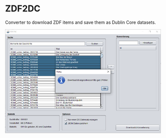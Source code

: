 # ZDF2DC
Converter to download ZDF items and save them as Dublin Core datasets.

![Screenshot of ZDF2DC](https://raw.githubusercontent.com/mbuechner/zdf2dc/master/zdf2dc.png "ZDF2DC")